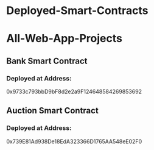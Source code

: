 # Deployed-Smart-Contracts

# All-Web-App-Projects

## Bank Smart Contract
### Deployed at Address:
0x9733c793bbD9bF8d2e2a9F124648584269853692

## Auction Smart Contract
### Deployed at Address:
0x739E81Ad938De18EdA323366D1765AA548eE02F0
